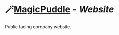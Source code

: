# :magic_wand:[MagicPuddle](https://magicpuddle.netlify.app/) - ***Website***

Public facing company website.
